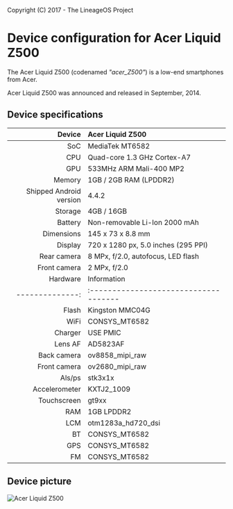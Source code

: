 Copyright (C) 2017 - The LineageOS Project

Device configuration for Acer Liquid Z500
==============

The Acer Liquid Z500 (codenamed _"acer_Z500"_) is a low-end smartphones from Acer.

Acer Liquid Z500 was announced and released in September, 2014.

## Device specifications

| Device        | Acer Liquid Z500                    |
|--------------:|:------------------------------------|
| SoC           | MediaTek MT6582                     |
| CPU           | Quad-core 1.3 GHz Cortex-A7         |
| GPU           | 533MHz ARM Mali-400 MP2             |
| Memory        | 1GB / 2GB RAM (LPDDR2)              |
| Shipped Android version | 4.4.2                     |
| Storage       | 4GB / 16GB                          |
| Battery       | Non-removable Li-Ion 2000 mAh       |
| Dimensions    | 145 x 73 x 8.8 mm                   |
| Display       | 720 x 1280 px, 5.0 inches (295 PPI) |
| Rear camera   | 8 MPx, f/2.0, autofocus, LED flash  |
| Front camera  | 2 MPx, f/2.0                        |
| Hardware      | Information                         |
|--------------:|:------------------------------------|
| Flash         | Kingston MMC04G                     |
| WiFi          | CONSYS_MT6582                       |
| Charger       | USE PMIC                            |
| Lens AF       | AD5823AF                            |
| Back camera   | ov8858_mipi_raw                     |
| Front camera  | ov2680_mipi_raw                     |
| Als/ps        | stk3x1x                             |
| Accelerometer | KXTJ2_1009                          |
| Touchscreen   | gt9xx                               |
| RAM           | 1GB LPDDR2                          |
| LCM           | otm1283a_hd720_dsi                  |
| BT            | CONSYS_MT6582                       |
| GPS           | CONSYS_MT6582                       |
| FM            | CONSYS_MT6582                       |

## Device picture

![Acer Liquid Z500](https://image.ibb.co/deHuhk/maxresdefault.png "Acer Liquid Z500 running LineageOS 13.0")
